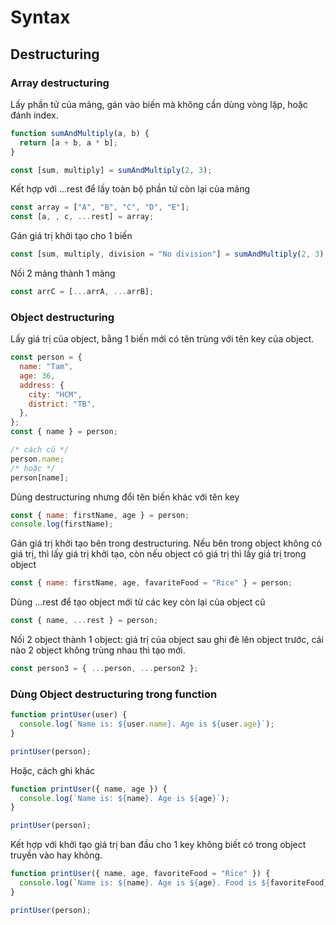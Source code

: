 # Syntax

## Destructuring

### Array destructuring

Lấy phần tử của mảng, gán vào biến mà không cần dùng vòng lặp, hoặc đánh index.

```js
function sumAndMultiply(a, b) {
  return [a + b, a * b];
}

const [sum, multiply] = sumAndMultiply(2, 3);
```

Kết hợp với ...rest để lấy toàn bộ phần tử còn lại của mảng

```js
const array = ["A", "B", "C", "D", "E"];
const [a, , c, ...rest] = array;
```

Gán giá trị khởi tạo cho 1 biến

```js
const [sum, multiply, division = "No division"] = sumAndMultiply(2, 3);
```

Nối 2 mảng thành 1 mảng

```js
const arrC = [...arrA, ...arrB];
```

### Object destructuring

Lấy giá trị của object, bằng 1 biến mới có tên trùng với tên key của object.

```js
const person = {
  name: "Tam",
  age: 36,
  address: {
    city: "HCM",
    district: "TB",
  },
};
const { name } = person;

/* cách cũ */
person.name;
/* hoặc */
person[name];
```

Dùng destructuring nhưng đổi tên biến khác với tên key

```js
const { name: firstName, age } = person;
console.log(firstName);
```

Gán giá trị khởi tạo bên trong destructuring. Nếu bên trong object không có giá trị, thì lấy giá trị khởi tạo, còn nếu object có giá trị thì lấy giá trị trong object

```js
const { name: firstName, age, favariteFood = "Rice" } = person;
```

Dùng ...rest để tạo object mới từ các key còn lại của object cũ

```js
const { name, ...rest } = person;
```

Nối 2 object thành 1 object: giá trị của object sau ghi đè lên object trước, cái nào 2 object không trùng nhau thì tạo mới.

```js
const person3 = { ...person, ...person2 };
```

### Dùng Object destructuring trong function

```js
function printUser(user) {
  console.log(`Name is: ${user.name}. Age is ${user.age}`);
}

printUser(person);
```

Hoặc, cách ghi khác

```js
function printUser({ name, age }) {
  console.log(`Name is: ${name}. Age is ${age}`);
}

printUser(person);
```

Kết hợp với khởi tạo giá trị ban đầu cho 1 key không biết có trong object truyền vào hay không.

```js
function printUser({ name, age, favoriteFood = "Rice" }) {
  console.log(`Name is: ${name}. Age is ${age}. Food is ${favoriteFood}`);
}

printUser(person);
```
